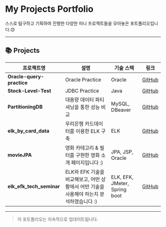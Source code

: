 # My Projects Portfolio

스스로 탐구하고 기획하여 진행한 다양한 미니 프로젝트들을 모아놓은 포트폴리오입니다.😊

---

## 📚 Projects

| 프로젝트명        | 설명                                | 기술 스택                          | 링크                                  |
| ----------------- | ---------------------------------- | --------------------------------- | ------------------------------------- |
| **Oracle-query-practice**      | Oracle Practice   | Oracle | [GitHub](https://github.com/Minkyoungg0/Oracle-query-practice)  |
| **Stock-Level-Test**      | JDBC Practice  | Java | [GitHub](https://github.com/Minkyoungg0/stock_game_project.git)  |
| **PartitioningDB**      | 대용량 데이터 파티셔닝을 통한 성능 비교  | MySQL, DBeaver | [GitHub](https://github.com/Minkyoungg0/PartitioningDB.git)  |
| **elk_by_card_data**      | 우리은행 카드데이터를 이용한 ELK 구축 | ELK | [GitHub](https://github.com/Minkyoungg0/elk_by_card_data.git)  |
| **movieJPA**      | 영화 카테고리 & 필터를 구현한 영화 소개 페이지입니다 :) | JPA, JSP, Oracle | [GitHub](https://github.com/Minkyoungg0/movieJPA.git)  |
| **elk_efk_tech_seminar**      | ELK와 EFK 기술을 비교해보고, 어떤 상황에서 어떤 기술을 사용해야 하는지 분석하였습니다 :) | ELK, EFK, JMeter, Spring boot | [GitHub](https://github.com/Minkyoungg0/elk_efk_tech_seminar.git)  |





---

> 이 포트폴리오는 지속적으로 업데이트됩니다.
